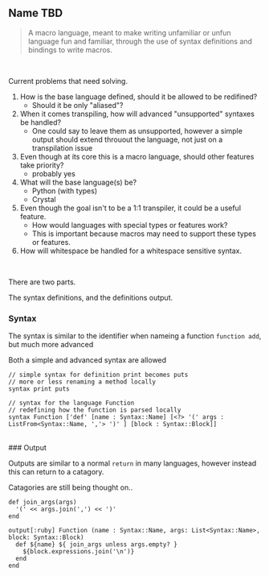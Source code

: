 ## Name TBD

> A macro language, meant to make writing unfamiliar or unfun language fun and familiar, through the use of syntax definitions and bindings to write macros.

<!-- removed for not properly reflecting goals, however some of it is a proper goal
> A macro language, only meant to be used as a macro language, with a focus on extending the language itself through macros, essentially creating mini-languages that transpile using the macro language to other languages. 
-->

<br>

Current problems that need solving.

1. How is the base language defined, should it be allowed to be redifined?
    * Should it be only "aliased"?
2. When it comes transpiling, how will advanced "unsupported" syntaxes be handled?
    * One could say to leave them as unsupported, however a simple output should extend throuout the language, not just on a transpilation issue
3. Even though at its core this is a macro language, should other features take priority?
    * probably yes
4. What will the base language(s) be?
    * Python (with types)
    * Crystal
5. Even though the goal isn't to be a 1:1 transpiler, it could be a useful feature.
    * How would languages with special types or features work?
    * This is important because macros may need to support these types or features.
6. How will whitespace be handled for a whitespace sensitive syntax.

<br>

There are two parts.

The syntax definitions, and the definitions output.

### Syntax

The syntax is similar to the identifier when nameing a function `function add`, but much more advanced

Both a simple and advanced syntax are allowed
```
// simple syntax for definition print becomes puts
// more or less renaming a method locally
syntax print puts

// syntax for the language Function
// redefining how the function is parsed locally
syntax Function ['def' [name : Syntax::Name] [<?> '(' args : ListFrom<Syntax::Name, ','> ')' ] [block : Syntax::Block]]
```
<br>
### Output

Outputs are similar to a normal `return` in many languages, however instead this can return to a catagory.

Catagories are still being thought on..
```
def join_args(args)
  '(' << args.join(',') << ')'
end

output[:ruby] Function (name : Syntax::Name, args: List<Syntax::Name>, block: Syntax::Block)
  def ${name} ${ join_args unless args.empty? }
    ${block.expressions.join('\n')}
  end
end
``` 
